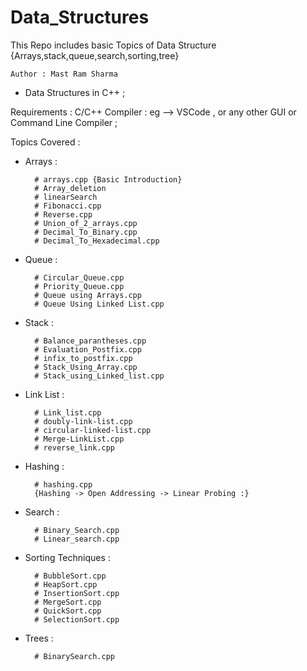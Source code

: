 # Data_Structures

This Repo includes basic Topics of Data Structure {Arrays,stack,queue,search,sorting,tree}

``Author : Mast Ram Sharma``

* Data Structures in C++ ;

Requirements :
 C/C++ Compiler : eg --> VSCode , or any other GUI or Command Line Compiler ;

Topics Covered :

* Arrays :

        # arrays.cpp {Basic Introduction}
        # Array_deletion
        # linearSearch
        # Fibonacci.cpp
        # Reverse.cpp
        # Union_of_2_arrays.cpp
        # Decimal_To_Binary.cpp
        # Decimal_To_Hexadecimal.cpp
* Queue :

        # Circular_Queue.cpp
        # Priority_Queue.cpp
        # Queue using Arrays.cpp
        # Queue Using Linked List.cpp
* Stack :

        # Balance_parantheses.cpp
        # Evaluation_Postfix.cpp
        # infix_to_postfix.cpp
        # Stack_Using_Array.cpp
        # Stack_using_Linked_list.cpp
* Link List :

        # Link_list.cpp
        # doubly-link-list.cpp
        # circular-linked-list.cpp
        # Merge-LinkList.cpp
        # reverse_link.cpp
* Hashing :

        # hashing.cpp
        {Hashing -> Open Addressing -> Linear Probing :}
* Search :

        # Binary_Search.cpp
        # Linear_search.cpp
* Sorting Techniques :

        # BubbleSort.cpp
        # HeapSort.cpp
        # InsertionSort.cpp
        # MergeSort.cpp
        # QuickSort.cpp
        # SelectionSort.cpp
* Trees :
  
        # BinarySearch.cpp
